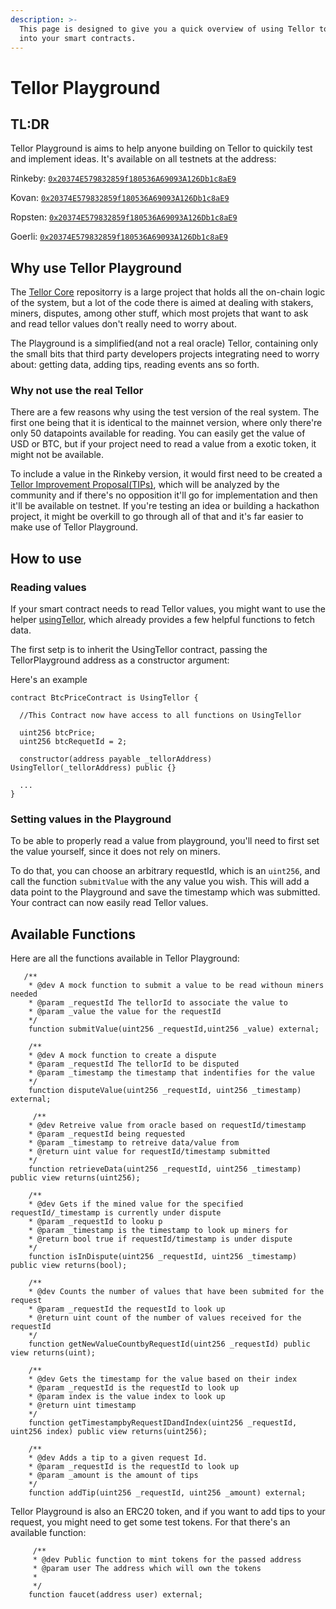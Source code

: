 ```yaml
---
description: >-
  This page is designed to give you a quick overview of using Tellor to get data
  into your smart contracts.
---
```


# Tellor Playground

## TL:DR
Tellor Playground is aims to help anyone building on Tellor to quickily test and implement ideas. It's available on all testnets at the address:

Rinkeby: [`0x20374E579832859f180536A69093A126Db1c8aE9`](https://rinkeby.etherscan.io/address/0x20374E579832859f180536A69093A126Db1c8aE9#code)

Kovan: [`0x20374E579832859f180536A69093A126Db1c8aE9`](https://kovan.etherscan.io/address/0x20374E579832859f180536A69093A126Db1c8aE9#code)

Ropsten: [`0x20374E579832859f180536A69093A126Db1c8aE9`](https://ropsten.etherscan.io/address/0x20374E579832859f180536A69093A126Db1c8aE9#code)

Goerli: [`0x20374E579832859f180536A69093A126Db1c8aE9`](https://goerli.etherscan.io/address/0x20374E579832859f180536A69093A126Db1c8aE9#code)



## Why use Tellor Playground
The [Tellor Core](https://github.com/tellor-io/TellorCore) repositorry is a large project that holds all the on-chain logic of the system, but a lot of the code there is aimed at dealing with stakers, miners, disputes, among other stuff, which most projets that want to ask and read tellor values don't really need to worry about. 

The Playground is a simplified(and not a real oracle) Tellor, containing only the small bits that third party developers projects integrating need to worry about: getting data, adding tips, reading events ans so forth.

### Why not use the real Tellor
There are a few reasons why using the test version of the real system. The first one being that it is identical to the mainnet version, where only there're only 50 datapoints available for reading. You can easily get the value of USD or BTC, but if your project need to read a value from a exotic token, it might not be available.

To include a value in the Rinkeby version, it would first need to be created a [Tellor Improvement Proposal(TIPs)](https://github.com/tellor-io/TIPs), which will be analyzed by the community and if there's no opposition it'll go for implementation and then it'll be available on testnet. If you're testing an idea or building a hackathon project, it might be overkill to go through all of that and it's far easier to make use of Tellor Playground.  

## How to use

### Reading values

If your smart contract needs to read Tellor values, you might want to use the helper [usingTellor](https://github.com/tellor-io/usingtellor), which already provides a few helpful functions to fetch data.

The first setp is to inherit the UsingTellor contract, passing the TellorPlayground address as a constructor argument: 

Here's an example
```solidity 
contract BtcPriceContract is UsingTellor {

  //This Contract now have access to all functions on UsingTellor

  uint256 btcPrice;
  uint256 btcRequetId = 2;

  constructor(address payable _tellorAddress) UsingTellor(_tellorAddress) public {}

  ...
}
```

### Setting values in the Playground
To be able to properly read a value from playground, you'll need to first set the value yourself, since it does not rely on miners.

To do that, you can choose an arbitrary requestId, which is an `uint256`, and call the function `submitValue` with the any value you wish. This will add a data point to the Playground and save the timestamp which was submitted. Your contract can now easily read Tellor values.


## Available Functions
Here are all the functions available in Tellor Playground:

```solidity
   /**
    * @dev A mock function to submit a value to be read withoun miners needed
    * @param _requestId The tellorId to associate the value to
    * @param _value the value for the requestId
    */
    function submitValue(uint256 _requestId,uint256 _value) external;

    /**
    * @dev A mock function to create a dispute
    * @param _requestId The tellorId to be disputed
    * @param _timestamp the timestamp that indentifies for the value
    */
    function disputeValue(uint256 _requestId, uint256 _timestamp) external;

     /**
    * @dev Retreive value from oracle based on requestId/timestamp
    * @param _requestId being requested
    * @param _timestamp to retreive data/value from
    * @return uint value for requestId/timestamp submitted
    */
    function retrieveData(uint256 _requestId, uint256 _timestamp) public view returns(uint256);

    /**
    * @dev Gets if the mined value for the specified requestId/_timestamp is currently under dispute
    * @param _requestId to looku p
    * @param _timestamp is the timestamp to look up miners for
    * @return bool true if requestId/timestamp is under dispute
    */
    function isInDispute(uint256 _requestId, uint256 _timestamp) public view returns(bool);

    /**
    * @dev Counts the number of values that have been submited for the request
    * @param _requestId the requestId to look up
    * @return uint count of the number of values received for the requestId
    */
    function getNewValueCountbyRequestId(uint256 _requestId) public view returns(uint);

    /**
    * @dev Gets the timestamp for the value based on their index
    * @param _requestId is the requestId to look up
    * @param index is the value index to look up
    * @return uint timestamp
    */
    function getTimestampbyRequestIDandIndex(uint256 _requestId, uint256 index) public view returns(uint256);

    /**
    * @dev Adds a tip to a given request Id.
    * @param _requestId is the requestId to look up
    * @param _amount is the amount of tips
    */
    function addTip(uint256 _requestId, uint256 _amount) external;

```

Tellor Playground is also an ERC20 token, and if you want to add tips to your request, you might need to get some test tokens. For that there's an available function:
```solidity 
     /**
     * @dev Public function to mint tokens for the passed address
     * @param user The address which will own the tokens
     *
     */
    function faucet(address user) external;
```


